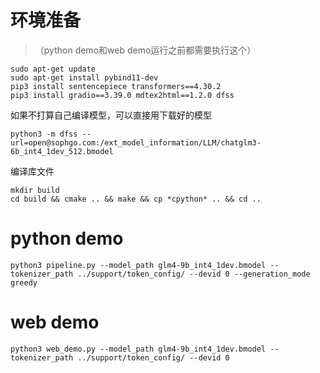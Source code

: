 # 环境准备
> （python demo和web demo运行之前都需要执行这个）
```
sudo apt-get update
sudo apt-get install pybind11-dev
pip3 install sentencepiece transformers==4.30.2
pip3 install gradio==3.39.0 mdtex2html==1.2.0 dfss
```

如果不打算自己编译模型，可以直接用下载好的模型
```
python3 -m dfss --url=open@sophgo.com:/ext_model_information/LLM/chatglm3-6b_int4_1dev_512.bmodel
```

编译库文件
```
mkdir build
cd build && cmake .. && make && cp *cpython* .. && cd ..
```

# python demo
```
python3 pipeline.py --model_path glm4-9b_int4_1dev.bmodel --tokenizer_path ../support/token_config/ --devid 0 --generation_mode greedy
```

# web demo
```
python3 web_demo.py --model_path glm4-9b_int4_1dev.bmodel --tokenizer_path ../support/token_config/ --devid 0
```
